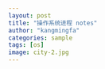```yaml
---
layout: post
title: "操作系统进程 notes"
author: "kangmingfa"
categories: sample
tags: [os]
image: city-2.jpg
---
```

